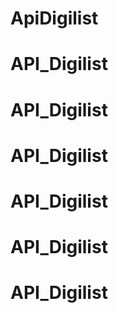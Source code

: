 # ApiDigilist
# API_Digilist
# API_Digilist
# API_Digilist
# API_Digilist
# API_Digilist
# API_Digilist
